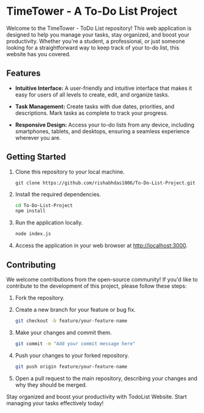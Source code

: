 # TimeTower - A To-Do List Project

Welcome to the TimeTower - ToDo List repository! This web application is designed to help you manage your tasks, stay organized, and boost your productivity. Whether you're a student, a professional, or just someone looking for a straightforward way to keep track of your to-do list, this website has you covered.

## Features

- **Intuitive Interface:** A user-friendly and intuitive interface that makes it easy for users of all levels to create, edit, and organize tasks.

- **Task Management:** Create tasks with due dates, priorities, and descriptions. Mark tasks as complete to track your progress.

- **Responsive Design:** Access your to-do lists from any device, including smartphones, tablets, and desktops, ensuring a seamless experience wherever you are.

## Getting Started

1. Clone this repository to your local machine.
   ```bash![icon](https://github.com/rishabhdas1006/To-Do-List-Project.git)
   git clone https://github.com/rishabhdas1006/To-Do-List-Project.git
   ```

2. Install the required dependencies.
   ```bash
   cd To-Do-List-Project
   npm install
   ```

3. Run the application locally.
   ```bash
   node index.js
   ```

4. Access the application in your web browser at [http://localhost:3000](http://localhost:3000).

## Contributing

We welcome contributions from the open-source community! If you'd like to contribute to the development of this project, please follow these steps:

1. Fork the repository.

2. Create a new branch for your feature or bug fix.
   ```bash
   git checkout -b feature/your-feature-name
   ```

3. Make your changes and commit them.
   ```bash
   git commit -m "Add your commit message here"
   ```

4. Push your changes to your forked repository.
   ```bash
   git push origin feature/your-feature-name
   ```

5. Open a pull request to the main repository, describing your changes and why they should be merged.


Stay organized and boost your productivity with TodoList Website. Start managing your tasks effectively today!
